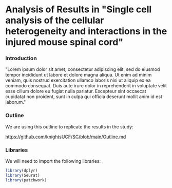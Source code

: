 # Analysis of Results in "Single cell analysis of the cellular heterogeneity and interactions in the injured mouse spinal cord"

<h3> Introduction </h3>

"Lorem ipsum dolor sit amet, consectetur adipiscing elit, sed do eiusmod tempor incididunt ut labore et dolore magna aliqua. Ut enim ad minim veniam, quis nostrud exercitation ullamco laboris nisi ut aliquip ex ea commodo consequat. Duis aute irure dolor in reprehenderit in voluptate velit esse cillum dolore eu fugiat nulla pariatur. Excepteur sint occaecat cupidatat non proident, sunt in culpa qui officia deserunt mollit anim id est laborum."

<h3> Outline </h3>

We are using this outline to replicate the results in the study:

https://github.com/knightsUCF/SC/blob/main/Outline.md

<h3> Libraries </h3>

We will need to import the following libraries:

```R
library(dplyr)
library(Seurat)
library(patchwork)
```

